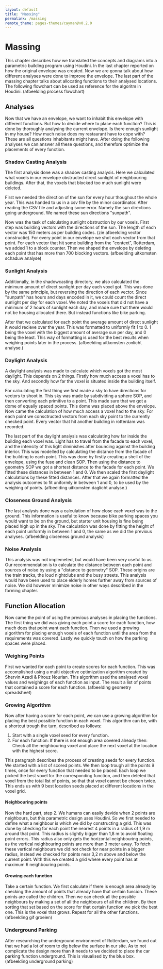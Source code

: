 ```yaml
---
layout: default
title: "Massing"
permalink: /massing
remote_theme: pages-themes/cayman@v0.2.0
---
```


# Massing
This chapter describes how we translated the concepts and diagrams into a parametric building program using Houdini. In the last chapter reported on how the original envelope was created. Now we are gonna talk about how different analyses were done to improve the envelope. The last part of the massing chapter talks about allocating functions to their analysed locations. The following flowchart can be used as reference for the algoritm in Houdini.
(afbeelding process flowchart)

## Analyses
Now that we have an envelope, we want to inhabit this envelope with different functions. But how to decide where to place each function? This is done by thoroughly analysing the current envelope. Is there enough sunlight in my house? How much noise does my restaurant have to cope with? These are all questions inhabitants might have. After doing the following analyses we can answer all these questions, and therefore optimize the placements of every function.

### Shadow Casting Analysis
The first analysis done was a shadow casting analysis. Here we calculated what voxels in our envelope  obstructed direct sunlight of neighbouring buildings. After that, the voxels that blocked too much sunlight were deleted.

First we needed the direction of the sun for every hour thoughout the whole year. This was handed to us in a csv file by the minor coordinator. After reading the CSV file and adjusting some error. Namely the sun directions going underground. We named these sun directions "sunpath".

Now was the task of calculating sunlight obstruction by our voxels. First step was building vectors with the directions of the sun. The length of each vector was 150 meters as per building codes. (zie afbeelding vector constructie). For every point in our envelope we shot each vector from that point. For each vector that hit some building from the "context", Rotterdam, we added 1 to a block counter. Then we shaped the envelope by deleting each point that has more than 700 blocking vectors.
(afbeelding uitkomsten schaduw analyse)

### Sunlight Analysis
Additionally, in the shadowcasting directory, we also calculated the minimum amount of direct sunlight per day each voxel got. This was done by the same principle, but reversing the direction of each vector. Since "sunpath" has hours and days encoded in it, we could count the direct sunlight per day for each voxel. We noted the voxels that did not have a minimum of 2 hours of sunlight each day, and made sure that there would not be housing allocated there. But instead functions like bike parking.

After that we calculated for each point the average amount of direct sunlight it would recieve over the year. This was formatted to uniformly fit 1 to 0. 1 being the voxel with the biggest amount of average sun per day, and 0 being the least. This way of formatting is used for the best results when weighing points later in the process.
(afbeelding uitkomsten zonlicht analyse.)

### Daylight Analysis
A daylight analysis was made to calculate which voxels got the most daylight. This depends on 2 things. Firstly how much access a voxel has to the sky. And secondly how far the voxel is situated inside the building itself.

For calculating the first thing we first made a sky to have directions for vectors to shoot in. This sky was made by subdividing a sphere SOP, and then converting each primitive to a point. This made sure that we got a dome of equally spaced points. This dome was placed above the envelope. Now came the calculation of how much access a voxel had to the sky. For each point we consctructed vectors from each sky point to the currently checked point. Every vector that hit another building in rotterdam was recorded.

The last part of the daylight analysis was calculating how far inside the building each voxel was. Light has to travel from the facade to each voxel, and the intensity of this light diminishes after bouncing against the building interior. This was modelled by calculating the distance from the facade of the building to each point. This was done by firstly creating a shell of the envelope, using the fuse and clean SOP. Then using the distance to geometry SOP we got a shortest distance to the facade for each point. We fitted these distances in between 1 and 0. We then scaled the first daylight calculations by these fitted distances. After that we again formatted the analysis outcomes to fit uniformly in between 1 and 0, to be used by the weighing of points.
(afbeelding uitkomsten daglicht analyse.)

### Closeness Ground Analysis
The last analysis done was a calculation of how close each voxel was to the ground. This information is useful to know because bike parking spaces you would want to be on the ground, but starter unit housing is fine being placed high up in the sky. The calculation was done by fitting the height of each point uniformly in between 1 and 0, the same as we did the previous analyses.
(afbeelding closeness ground analysis)

### Noise Analysis
This analysis was not implemeted, but would have been very useful to us. Our recommendation is to calculate the distance between each point and sources of noise by using a "distance to geometry" SOP. These origins are the train tracks, the loud nightclubs and the busy streets. This analysis would have been used to place elderly homes further away from sources of noise. We did however minimize noise in other ways described in the forming chapter.

## Function Allocation
Now came the point of using the previous analyses in placing the functions. The first thing we did was giving each point a score for each function, how much does that point want each function. Then we used a growing algorithm for placing enough voxels of each function until the area from the requirements was covered. Lastly we quickly touch on how the parking spaces were placed.

### Weighing Points
First we wanted for each point to create scores for each function. This was accomplished using a multi objective optimization algorithm created by Shervin Azadi & Pirouz Nourian. This algorithm used the analysed voxel values and weighings of each function as input. The result a list of points that contained a score for each function.
(afbeelding geometry spreadsheet)

### Growing Algorithm
Now after having a score for each point, we can use a growing algorithm for placing the best possible function in each voxel. This algorithm can be, with a shortcut trough the turn, described as follows:
1. Start with a single voxel seed for every function.
2. For each function:
	If there is not enough area covered already then:
		Check all the neighbouring voxel and place the next voxel at the location with the highest score.

This paragraph describes the process of creating seeds for every function. We started with a list of scored points. We then loop trough all the points 9 times, once for every function that needed to be placed. Each loop we picked the best voxel for the corresponding function, and then deleted that voxel from the total list of points, so that that voxel cannot be chosen twice. This ends us with 9 best location seeds placed at different locations in the voxel grid.

#### Neighbouring points
Now the hard part, step 2. We humans can easily devide when 2 points are neighbours, but this parametric design uses Houdini. So we first needed to define what a neighbour is which we did by constructing a grid. This was done by checking for each point the nearest 4 points in a radius of 1,9 m around that point. This radius is slightly bigger than 1,8 m to avoid floating point errors. This radius also only gets the horizontal neighbouring points, as the vertical neighbouring points are more than 3 meter away. To fetch these vertical neighbours we did not check for near points in a bigger radius, instead we checked for points near 3,2 m above and below the current point. With this we created a grid where every point has at maximum 6 neighbouring points.

#### Growing each function
Take a certain function. We first calculate if there is enough area already by checking the amount of points that already have that certain funcion. These points are called the children. Then we can check all the possible neighbours by making a set of all the neighbours of all the children. By then sorting that set based on the score for that certain function we pick the best one. This is the voxel that grows. Repeat for all the other functions.
(afbeelding gif groeien)

### Underground Parking
After researching the underground environment of Rotterdam, we found out that we had a lot of room to dig below the surface in our site. As to not complicate the design more than it needs to we decided to place the car parking function underground. This is visualised by the blue box.
(afbeelding underground parking)
